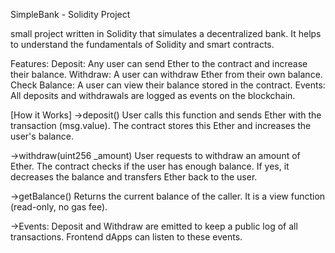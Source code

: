 SimpleBank - Solidity Project

small project written in Solidity that simulates a decentralized bank.
It helps to understand the fundamentals of Solidity and smart contracts.

Features:
Deposit: Any user can send Ether to the contract and increase their balance.
Withdraw: A user can withdraw Ether from their own balance.
Check Balance: A user can view their balance stored in the contract.
Events: All deposits and withdrawals are logged as events on the blockchain.

[How it Works]
->deposit()
User calls this function and sends Ether with the transaction (msg.value).
The contract stores this Ether and increases the user's balance.

->withdraw(uint256 _amount)
User requests to withdraw an amount of Ether.
The contract checks if the user has enough balance.
If yes, it decreases the balance and transfers Ether back to the user.

->getBalance()
Returns the current balance of the caller.
It is a view function (read-only, no gas fee).

->Events:
Deposit and Withdraw are emitted to keep a public log of all transactions.
Frontend dApps can listen to these events.
